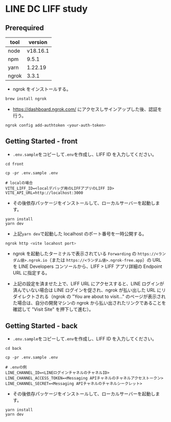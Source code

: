 # LINE DC LIFF study

## Prerequired

| tool  | version  |
| ----- | -------- |
| node  | v18.16.1 |
| npm   | 9.5.1    |
| yarn  | 1.22.19  |
| ngrok | 3.3.1    |

- ngrok をインストールする。

```bash
brew install ngrok
```

- <https://dashboard.ngrok.com/> にアクセスしサインアップした後、認証を行う。

```bash
ngrok config add-authtoken <your-auth-token>
```

## Getting Started - front

- `.env.sample`をコピーして`.env`を作成し、LIFF ID を入力してください。

```bash:
cd front

cp -pr .env.sample .env

# localの場合
VITE_LIFF_ID=<localデバッグ用のLIFFアプリのLIFF ID>
VITE_API_URL=http://localhost:3000
```

- その後依存パッケージをインストールして、ローカルサーバーを起動します。

```bash:
yarn install
yarn dev
```

- 上記`yarn dev`で起動した localhost のポート番号を一時公開する。

```bash
ngrok http <vite locahost port>
```

- ngrok を起動したターミナルで表示されている `Forwarding` の `https://<ランダム値>.ngrok.io`（または `https://<ランダム値>.ngrok-free.app`）の URL を LINE Developers コンソールから、LIFF > LIFF アプリ詳細の Endpoint URL に指定する。

- 上記の設定を済ませた上で、LIFF URL にアクセスすると、LINE ログインが済んでいない場合は LINE ログインを促され、ngrok が払い出した URL にリダイレクトされる（ngrok の "You are about to visit..." のページが表示された場合は、自分の開発マシンの ngrok から払い出されたリンクであることを確認して "Visit Site" を押下して進む）。

## Getting Started - back

- `.env.sample`をコピーして`.env`を作成し、LIFF ID を入力してください。

```bash:
cd back

cp -pr .env.sample .env

# .envの例
LINE_CHANNEL_ID=<LINEログインチャネルのチャネルID>
LINE_CHANNEL_ACCESS_TOKEN=<Messaging APIチャネルのチャネルアクセストークン>
LINE_CHANNEL_SECRET=<Messaging APIチャネルのチャネルシークレット>

```

- その後依存パッケージをインストールして、ローカルサーバーを起動します。

```bash:
yarn install
yarn dev
```
